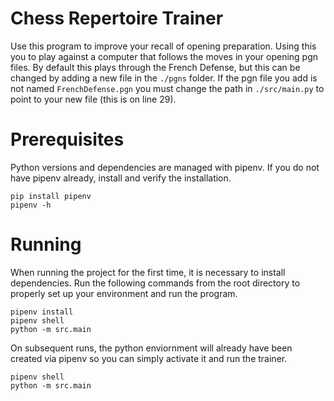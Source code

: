 # Chess Repertoire Trainer
Use this program to improve your recall of opening preparation. Using this you to play against a computer that follows the moves in your opening pgn files. By default this plays through the French Defense, but this can be changed by adding a new file in the ``./pgns`` folder. If the pgn file you add is not named ``FrenchDefense.pgn`` you must change the path in ``./src/main.py`` to point to your new file (this is on line 29).

# Prerequisites
Python versions and dependencies are managed with pipenv. If you do not have pipenv already,
install and verify the installation.
```
pip install pipenv
pipenv -h
```

# Running
When running the project for the first time, it is necessary to install dependencies. Run the 
following commands from the root directory to properly set up your environment and run the program.
```
pipenv install
pipenv shell
python -m src.main
```
On subsequent runs, the python enviornment will already have been created via pipenv so you can simply activate it and run the trainer.
```
pipenv shell
python -m src.main
```